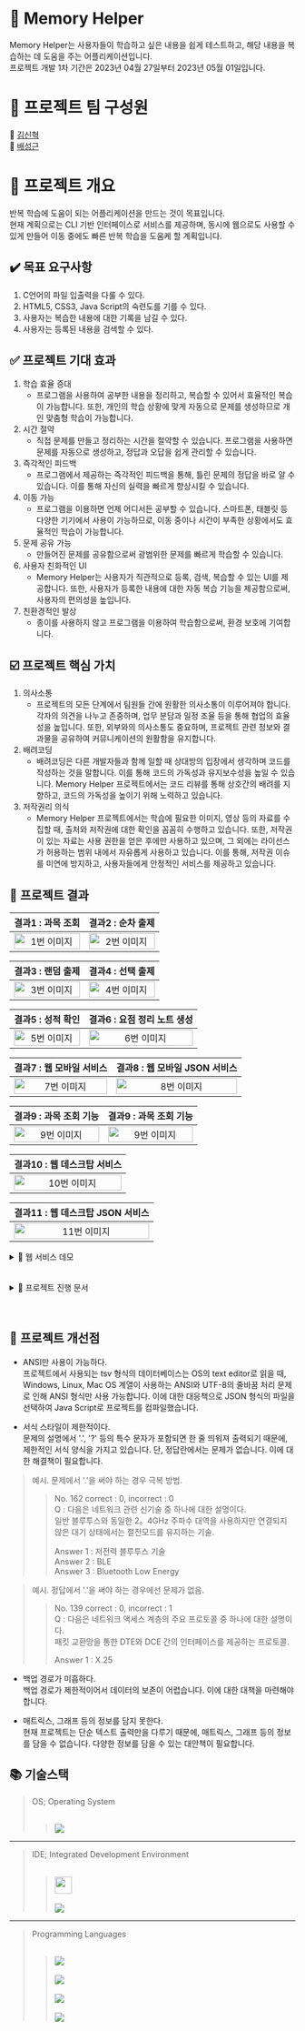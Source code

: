 # 📌 Memory Helper

Memory Helper는 사용자들이 학습하고 싶은 내용을 쉽게 테스트하고, 해당 내용을 복습하는 데 도움을 주는 어플리케이션입니다.  
프로젝트 개발 1차 기간은 2023년 04월 27일부터 2023년 05월 01일입니다.

# 🎺 프로젝트 팀 구성원

👻 [김신혁](https://github.com/909ma)  
🍺 [배성근](https://github.com/tsk04191)

# 📃 프로젝트 개요

반복 학습에 도움이 되는 어플리케이션을 만드는 것이 목표입니다.  
현재 계획으로는 CLI 기반 인터페이스로 서비스를 제공하며, 동시에 웹으로도 사용할 수 있게 만들어 이동 중에도 빠른 반복 학습을 도움케 할 계획입니다.

## ✔️ 목표 요구사항

1. C언어의 파일 입출력을 다룰 수 있다.
2. HTML5, CSS3, Java Script의 숙련도를 기를 수 있다.
3. 사용자는 복습한 내용에 대한 기록을 남길 수 있다.
4. 사용자는 등록된 내용을 검색할 수 있다.

## ✅ 프로젝트 기대 효과

1. 학습 효율 증대
   - 프로그램을 사용하여 공부한 내용을 정리하고, 복습할 수 있어서 효율적인 복습이 가능합니다. 또한, 개인의 학습 상황에 맞게 자동으로 문제를 생성하므로 개인 맞춤형 학습이 가능합니다.
2. 시간 절약
   - 직접 문제를 만들고 정리하는 시간을 절약할 수 있습니다. 프로그램을 사용하면 문제를 자동으로 생성하고, 정답과 오답을 쉽게 관리할 수 있습니다.
3. 즉각적인 피드백
   - 프로그램에서 제공하는 즉각적인 피드백을 통해, 틀린 문제의 정답을 바로 알 수 있습니다. 이를 통해 자신의 실력을 빠르게 향상시킬 수 있습니다.
4. 이동 가능
   - 프로그램을 이용하면 언제 어디서든 공부할 수 있습니다. 스마트폰, 태블릿 등 다양한 기기에서 사용이 가능하므로, 이동 중이나 시간이 부족한 상황에서도 효율적인 학습이 가능합니다.
5. 문제 공유 가능
   - 만들어진 문제를 공유함으로써 광범위한 문제를 빠르게 학습할 수 있습니다.
6. 사용자 친화적인 UI
   - Memory Helper는 사용자가 직관적으로 등록, 검색, 복습할 수 있는 UI를 제공합니다. 또한, 사용자가 등록한 내용에 대한 자동 복습 기능을 제공함으로써, 사용자의 편의성을 높입니다.
7. 친환경적인 발상
   - 종이를 사용하지 않고 프로그램을 이용하여 학습함으로써, 환경 보호에 기여합니다.

## ☑️ 프로젝트 핵심 가치

1. 의사소통
   - 프로젝트의 모든 단계에서 팀원들 간에 원활한 의사소통이 이루어져야 합니다. 각자의 의견을 나누고 존중하며, 업무 분담과 일정 조율 등을 통해 협업의 효율성을 높입니다. 또한, 외부와의 의사소통도 중요하며, 프로젝트 관련 정보와 결과물을 공유하여 커뮤니케이션의 원활함을 유지합니다.
2. 배려코딩
   - 배려코딩은 다른 개발자들과 함께 일할 때 상대방의 입장에서 생각하며 코드를 작성하는 것을 말합니다. 이를 통해 코드의 가독성과 유지보수성을 높일 수 있습니다. Memory Helper 프로젝트에서는 코드 리뷰를 통해 상호간의 배려를 지향하고, 코드의 가독성을 높이기 위해 노력하고 있습니다.
3. 저작권리 의식
   - Memory Helper 프로젝트에서는 학습에 필요한 이미지, 영상 등의 자료를 수집할 때, 출처와 저작권에 대한 확인을 꼼꼼히 수행하고 있습니다. 또한, 저작권이 있는 자료는 사용 권한을 얻은 후에만 사용하고 있으며, 그 외에는 라이선스가 허용하는 범위 내에서 자유롭게 사용하고 있습니다. 이를 통해, 저작권 이슈를 미연에 방지하고, 사용자들에게 안정적인 서비스를 제공하고 있습니다.

## 📑 프로젝트 결과
결과1 : 과목 조회|결과2 : 순차 출제  
|:-------------:|:-------------:|
<img src="./기타/README/1 과목 조회.gif" width="100%" height="" title="" alt="1번 이미지"></img>|<img src="./기타/README/2 순차 출제.gif" width="100%" height="" title="" alt="2번 이미지"></img>

결과3 : 랜덤 출제|결과4 : 선택 출제   
|:-------------:|:--------------:|
<img src="./기타/README/3 랜덤 출제.gif" width="100%" height="" title="" alt="3번 이미지"></img> |<img src="./기타/README/4 선택 출제.gif" width="100%" height="" title="" alt="4번 이미지"></img>

결과5 : 성적 확인|결과6 : 요점 정리 노트 생성
|:-------------:|:---------------------:|
<img src="./기타/README/5 성적 확인.gif" width="100%" height="" title="" alt="5번 이미지"></img> |<img src="./기타/README/10%20요점%20정리%20생성.gif" width="100%" height="" title="" alt="6번 이미지"></img> 

결과7 : 웹 모바일 서비스|결과8 : 웹 모바일 JSON 서비스   
|:-------------:|:---------------------:|
<img src="./기타/README/웹%20모바일%20서비스%201.gif" width="100%" height="" title="" alt="7번 이미지"></img> |<img src="./기타/README/웹%20모바일%20서비스%202.gif" width="100%" height="" title="" alt="8번 이미지"></img>  

결과9 : 과목 조회 기능|결과9 : 과목 조회 기능  
|:-------------:|:---------------------:|
<img src="./기타/README/11%20과목%20조회%20기능.gif" width="100%" height="" title="" alt="9번 이미지"></img> |<img src="./기타/README/11%20과목%20조회%20기능.gif" width="100%" height="" title="" alt="9번 이미지"></img> 

결과10 : 웹 데스크탑 서비스|
|:---------------------:|
<img src="./기타/README/웹%20데스크탑%20서비스%201.gif" width="100%" height="" title="" alt="10번 이미지"></img> |  

결과11 : 웹 데스크탑 JSON 서비스|
|:---------------------:|
<img src="./기타/README/웹%20데스크탑%20서비스%202.gif" width="100%" height="" title="" alt="11번 이미지"></img> |
<details>
    <summary>📁 웹 서비스 데모</summary>
    https://909ma.github.io/Memory-Helper/  
    <br><br>

| 키 | 활동 |
|:---:| :---: |
| 위쪽 화살표 | 정답 보기/가리기 |
| 좌측 화살표 | 이전 문제 보기 |
| 우측 화살표 | 다음 문제 보기 |
| Go to | 원하는 문제 찾아가기 |
</details>
<br><br>
<details>
    <summary>📁 프로젝트 진행 문서</summary>
   
## 요구사항 정의서
<img src="./기타/요구사항 정의서/요구사항 정의서.JPG" width="100%" height="" title="" alt="요구사항 정의서"></img>

## Gantt Chart

<img src="./기타/Gantt Chart/Gantt Chart.JPG" width="100%" height="" title="" alt="Gantt Chart"></img>

## 프로젝트 일정 관리

<img src="./기타/프로젝트 일정 관리/프로젝트 일정 관리.JPG" width="100%" height="" title="" alt="프로젝트 일정 관리"></img>

---

</details>
<br><br>

## 📝 프로젝트 개선점

- ANSI만 사용이 가능하다.  
  프로젝트에서 사용되는 tsv 형식의 데이터베이스는 OS의 text editor로 읽을 때, Windows, Linux, Mac OS 계열이 사용하는 ANSI와 UTF-8의 줄바꿈 처리 문제로 인해 ANSI 형식만 사용 가능합니다. 이에 대한 대응책으로 JSON 형식의 파일을 선택하여 Java Script로 프로젝트를 컴파일했습니다.

- 서식 스타일이 제한적이다.  
  문제의 설명에서 '.', '?' 등의 특수 문자가 포함되면 한 줄 띄워져 출력되기 때문에, 제한적인 서식 양식을 가지고 있습니다. 단, 정답란에서는 문제가 없습니다. 이에 대한 해결책이 필요합니다.

> 예시. 문제에서 '.'을 써야 하는 경우 극복 방법.
>
> > No. 162 correct : 0, incorrect : 0  
> > Q : 다음은 네트워크 관련 신기술 중 하나에 대한 설명이다.  
> > 일반 블루투스와 동일한 2。4GHz 주파수 대역을 사용하지만 연결되지 않은 대기 상태에서는 절전모드를 유지하는 기술.
> >
> > Answer 1 : 저전력 블루투스 기술  
> > Answer 2 : BLE  
> > Answer 3 : Bluetooth Low Energy

> 예시. 정답에서 '.'을 써야 하는 경우에선 문제가 없음.
>
> > No. 139 correct : 0, incorrect : 1  
> > Q : 다음은 네트워크 액세스 계층의 주요 프로토콜 중 하나에 대한 설명이다.  
> >  패킷 교환망을 통한 DTE와 DCE 간의 인터페이스를 제공하는 프로토콜.
> >
> > Answer 1 : X.25

- 백업 경로가 미흡하다.  
  백업 경로가 제한적이어서 데이터의 보존이 어렵습니다. 이에 대한 대책을 마련해야 합니다.

- 매트릭스, 그래프 등의 정보를 담지 못한다.  
  현재 프로젝트는 단순 텍스트 출력만을 다루기 때문에, 매트릭스, 그래프 등의 정보를 담을 수 없습니다. 다양한 정보를 담을 수 있는 대안책이 필요합니다.

## 📚 기술스택

> OS; Operating System  
> <br>  
> > <img src="https://img.shields.io/badge/Windows 10 -0078D6?style=for-the-badge&logo=Windows&logoColor=white">

---

> IDE; Integrated Development Environment  
> <br>  
> > <img src="./기타/devcpp.ico" width="30px" height="30px"> <br>  
> > <img src="https://img.shields.io/badge/Visual Studio Code -007ACC?style=for-the-badge&logo=visualstudiocode&logoColor=white">

---

> Programming Languages  
> <br>
> > <img src="https://img.shields.io/badge/C -A8B9CC?style=for-the-badge&logo=C&logoColor=white"> <br>  
> > <img src="https://img.shields.io/badge/HTML5 -E34F26?style=for-the-badge&logo=HTML5&logoColor=white"> <br>  
> > <img src="https://img.shields.io/badge/CSS3 -1572B6?style=for-the-badge&logo=CSS3&logoColor=white"> <br>  
> > <img src="https://img.shields.io/badge/Java Script -F7DF1E?style=for-the-badge&logo=JavaScript&logoColor=white">
